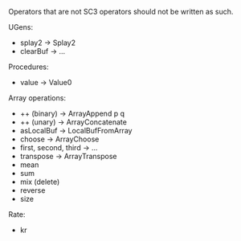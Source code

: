 Operators that are not SC3 operators should not be written as such.

UGens:

- splay2 -> Splay2
- clearBuf -> ...

Procedures:

- value -> Value0

Array operations:

- ++ (binary) -> ArrayAppend p q
- ++ (unary) -> ArrayConcatenate
- asLocalBuf -> LocalBufFromArray
- choose -> ArrayChoose
- first, second, third -> ...
- transpose -> ArrayTranspose
- mean
- sum
- mix (delete)
- reverse
- size

Rate:

- kr
